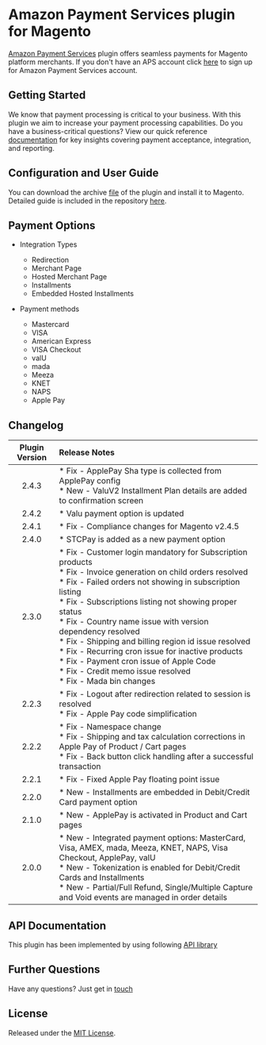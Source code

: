 # Amazon Payment Services plugin for Magento
<a href="https://paymentservices.amazon.com/" target="_blank">Amazon Payment Services</a> plugin offers seamless payments for Magento platform merchants.  If you don't have an APS account click [here](https://paymentservices.amazon.com/) to sign up for Amazon Payment Services account.


## Getting Started
We know that payment processing is critical to your business. With this plugin we aim to increase your payment processing capabilities. Do you have a business-critical questions? View our quick reference [documentation](https://paymentservices.amazon.com/docs/EN/index.html) for key insights covering payment acceptance, integration, and reporting.


## Configuration and User Guide
You can download the archive [file](/magento2-aps-2.2.3.zip) of the plugin and install it to Magento. Detailed guide is included in the repository [here](/Magento%20Extension%20User%20Guide_v1.1.pdf).
   

## Payment Options

* Integration Types
   * Redirection
   * Merchant Page
   * Hosted Merchant Page
   * Installments
   * Embedded Hosted Installments

* Payment methods
   * Mastercard
   * VISA
   * American Express
   * VISA Checkout
   * valU
   * mada
   * Meeza
   * KNET
   * NAPS
   * Apple Pay
   

## Changelog

| Plugin Version | Release Notes |
| :---: | :--- |
| 2.4.3 | * Fix - ApplePay Sha type is collected from ApplePay config <br/> * New - ValuV2 Installment Plan details are added to confirmation screen | 
| 2.4.2 | * Valu payment option is updated | 
| 2.4.1 | * Fix - Compliance changes for Magento v2.4.5 | 
| 2.4.0 | * STCPay is added as a new payment option | 
| 2.3.0 | * Fix - Customer login mandatory for Subscription products <br/> * Fix - Invoice generation on child orders resolved <br/> * Fix - Failed orders not showing in subscription listing <br/> * Fix - Subscriptions listing not showing proper status  <br/> * Fix - Country name issue with version dependency resolved <br/> * Fix - Shipping and billing region id issue resolved <br/> * Fix - Recurring cron issue for inactive products <br/> * Fix - Payment cron issue of Apple Code <br/> * Fix - Credit memo issue resolved <br/> * Fix - Mada bin changes |
| 2.2.3 |   * Fix - Logout after redirection related to session is resolved <br/> * Fix - Apple Pay code simplification | 
| 2.2.2 |   * Fix - Namespace change <br/> * Fix - Shipping and tax calculation corrections in Apple Pay of Product / Cart pages <br/> * Fix - Back button click handling after a successful transaction | 
| 2.2.1 |   * Fix - Fixed Apple Pay floating point issue | 
| 2.2.0 |   * New - Installments are embedded in Debit/Credit Card payment option | 
| 2.1.0 |   * New - ApplePay is activated in Product and Cart pages | 
| 2.0.0 |   * New - Integrated payment options: MasterCard, Visa, AMEX, mada, Meeza, KNET, NAPS, Visa Checkout, ApplePay, valU <br/> * New - Tokenization is enabled for Debit/Credit Cards and Installments <br/> * New - Partial/Full Refund, Single/Multiple Capture and Void events are managed in order details | 


## API Documentation
This plugin has been implemented by using following [API library](https://paymentservices-reference.payfort.com/docs/api/build/index.html)


## Further Questions
Have any questions? Just get in [touch](https://paymentservices.amazon.com/get-in-touch)

## License
Released under the [MIT License](/LICENSE).
